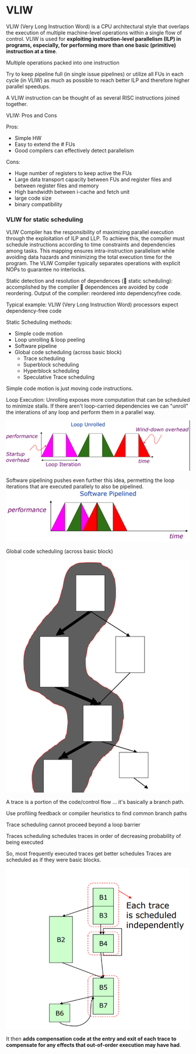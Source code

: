 # VLIW 

VLIW (Very Long Instruction Word) is a CPU architectural style that overlaps the execution of multiple machine-level operations within a single flow of control.
VLIW is used for **exploiting instruction-level parallelism (ILP) in programs, especially, for performing more than one basic (primitive) instruction at a time**.

Multiple operations packed into one instruction

Try to keep pipeline full (in single issue pipelines) or utilize all FUs in each cycle (in VLIW) as much as possible to reach better ILP and therefore higher parallel speedups.

A VLIW instruction can be thought of as several RISC instructions joined together.

VLIW: Pros and Cons

Pros:

* Simple HW
* Easy to extend the # FUs
* Good compilers can effectively detect parallelism

Cons:

* Huge number of registers to keep active the FUs
* Large data transport capacity between FUs and register files and between register files and memory
* High bandwidth between i-cache and fetch unit
* large code size
* binary compatibility

### VLIW for static scheduling

VLIW Compiler has the responsibility of maximizing parallel execution through the exploitation of ILP and LLP. To achieve this, the compiler must schedule instructions according to time constraints and dependencies among tasks. This mapping ensures intra-instruction parallelism while avoiding data hazards and minimizing the total execution time for the program. The VLIW Compiler typically separates operations with explicit NOPs to guarantee no interlocks.

Static detection and resolution of dependences ( static scheduling): accomplished by the compiler  dependences are avoided by code reordering. Output of the compiler: reordered into dependencyfree code.

Typical example: VLIW (Very Long Instruction Word) processors expect dependency-free code

Static Scheduling methods:

* Simple code motion
* Loop unrolling & loop peeling
* Software pipeline
* Global code scheduling (across basic block)
    * Trace scheduling
    * Superblock scheduling
    * Hyperblock scheduling
    * Speculative Trace scheduling

Simple code motion is just moving code instructions.

Loop Execution: Unrolling exposes more computation that can be scheduled to minimize stalls.
If there aren't loop-carried dependencies we can "unroll" the interations of any loop and perform them in a parallel way.

![](images/74458441b28597113cb27d5c03c4b802.png)

Software pipelining pushes even further this idea, permetting the loop iterations that are executed parallely to also be pipelined.
![](images/614a790f0c978689b66fe0c66a2d6073.png)

Global code scheduling (across basic block)

![](images/91c3f7c234a0cb20bd60a6afc805d6db.png)

A trace is a portion of the code/control flow ... it's basically a branch path.

Use profiling feedback or compiler heuristics to find common branch paths

Trace scheduling cannot proceed beyond a loop barrier

Traces scheduling schedules traces in order of decreasing probability of being executed

So, most frequently executed traces get better schedules
Traces are scheduled as if they were basic blocks.

![](images/c5ffc356e79e344664883601da7835bc.png)

It then **adds compensation code at the entry and exit of each trace to compensate for any effects that out-of-order execution may have had**.
